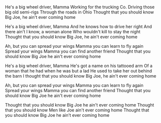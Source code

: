 He's a big wheel driver, Mamma
Working for the trucking Co.
Driving those big old semi-rigs
Through the roads in Ohio
Thought that you should know
Big Joe, he ain't ever coming home

He's a big wheel driver, Mamma
And he knows how to drive her right
And there ain't I know, a woman alone 
Who wouldn't kill to stay the night
Thought that you should know
Big Joe, he ain't ever coming home

Ah, but you can spread your wings
Mamma you can learn to fly again
Spread your wings
Mamma you can find another friend
Thought that you should know
Big Joe he ain't ever coming home

He's a big wheel driver, Mamma
He's got a name on his tattooed arm
Of a woman that he had when he was but a lad 
He used to take her out behind the barn
I thought that you should know
Big Joe, he ain't ever coming home

Ah, but you can spread your wings
Mamma you can learn to fly again
Spread your wings
Mamma you can find another friend
Thought that you should know
Big Joe he ain't ever coming home

Thought that you should know
Big Joe he ain't ever coming home
Thought that you should know
Men like Joe ain't ever coming home
Thought that you should know
Big Joe he ain't ever coming home
